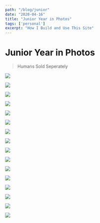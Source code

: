 ```yaml
---
path: "/blog/junior"
date: "2020-04-16"
title: "Junior Year in Photos"
tags: ['personal']
excerpt: "How I Build and Use This Site"
---
```


# Junior Year in Photos
> Humans Sold Seperately

![](https://i.imgur.com/1309Uf7.jpg)

![](https://i.imgur.com/gV5s5kL.jpg)

![](https://i.imgur.com/A2cG2Bs.jpg)

![](https://i.imgur.com/db8QA4K.jpg)

![](https://i.imgur.com/y42yJ11.jpg)

![](https://i.imgur.com/yDdYYms.jpg)

![](https://i.imgur.com/IIgyDlI.jpg)

![](https://i.imgur.com/HFhTvaP.jpg)

![](https://i.imgur.com/K52OFKA.jpg)

![](https://i.imgur.com/C1VmteH.jpg)

![](https://i.imgur.com/CZpUO0J.jpg)

![](https://i.imgur.com/fVC2JTQ.jpg)

![](https://i.imgur.com/RiAUcyK.jpg)

![](https://i.imgur.com/OWTRwQh.jpg)

![](https://i.imgur.com/iXPZM3K.jpg)

![](https://i.imgur.com/Et0L14M.jpg)